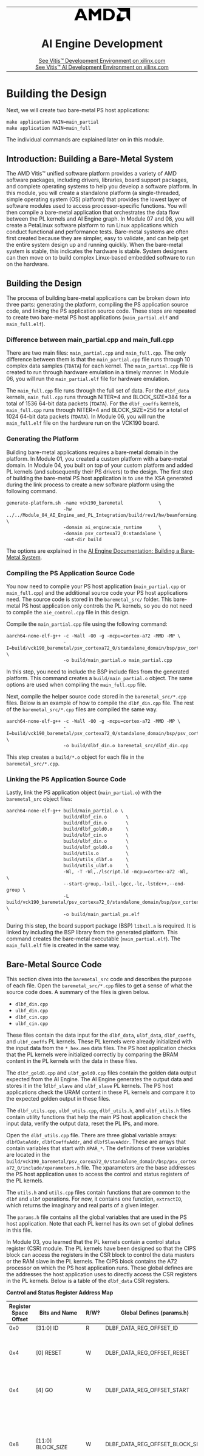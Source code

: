 ﻿<table class="sphinxhide" width="100%">
 <tr width="100%">
    <td align="center"><img src="https://raw.githubusercontent.com/Xilinx/Image-Collateral/main/xilinx-logo.png" width="30%"/><h1>AI Engine Development</h1>
    <a href="https://www.xilinx.com/products/design-tools/vitis.html">See Vitis™ Development Environment on xilinx.com</br></a>
    <a href="https://www.xilinx.com/products/design-tools/vitis/vitis-ai.html">See Vitis™ AI Development Environment on xilinx.com</a>
    </td>
 </tr>
</table>

# Building the Design

Next, we will create two bare-metal PS host applications:

```
make application MAIN=main_partial
make application MAIN=main_full
```
The individual commands are explained later on in this module.

## Introduction: Building a Bare-Metal System

The AMD Vitis™ unified software platform provides a variety of AMD software packages, including drivers, libraries, board support packages, and complete operating systems to help you develop a software platform. In this module, you will create a standalone platform (a single-threaded, simple operating system (OS) platform) that provides the lowest layer of software modules used to access processor-specific functions. You will then compile a bare-metal application that orchestrates the data flow between the PL kernels and AI Engine graph. In Module 07 and 08, you will create a PetaLinux software platform to run Linux applications which conduct functional and performance tests. Bare-metal systems are often first created because they are simpler, easy to validate, and can help get the entire system design up and running quickly. When the bare-metal system is stable, this indicates the hardware is stable. System designers can then move on to build complex Linux-based embedded software to run on the hardware.  

## Building the Design

The process of building bare-metal applications can be broken down into three parts: generating the platform, compiling the PS application source code, and linking the PS application source code. These steps are repeated to create two bare-metal PS host applications (``main_partial.elf`` and ``main_full.elf``).

### Difference between main_partial.cpp and main_full.cpp

There are two main files: ``main_partial.cpp`` and ``main_full.cpp``. The only difference between them is that the ``main_partial.cpp`` file runs through 10 complex data samples (``TDATA``) for each kernel. The ``main_partial.cpp`` file is created to run through hardware emulation in a timely manner. In Module 06, you will run the ``main_partial.elf`` file for hardware emulation.

The ``main_full.cpp`` file runs through the full set of data. For the ``dlbf_data`` kernels, ``main_full.cpp`` runs through NITER=4 and BLOCK_SIZE=384 for a total of 1536 64-bit data packets (``TDATA``). For the ``dlbf_coeffs`` kernels, ``main_full.cpp`` runs through NITER=4 and BLOCK_SIZE=256 for a total of 1024 64-bit data packets (``TDATA``). In Module 06, you will run the ``main_full.elf`` file on the hardware run on the VCK190 board.

### Generating the Platform

Building bare-metal applications requires a bare-metal domain in the platform. In Module 01, you created a custom platform with a bare-metal domain. In Module 04, you built on top of your custom platform and added PL kernels (and subsequently their PS drivers) to the design. The first step of building the bare-metal PS host application is to use the XSA generated during the link process to create a new software platform using the following command.

```
generate-platform.sh -name vck190_baremetal             \
                     -hw  ../../Module_04_AI_Engine_and_PL_Integration/build/rev1/hw/beamforming.rev1.hw.xsa \
                     -domain ai_engine:aie_runtime      \
                     -domain psv_cortexa72_0:standalone \
                     -out-dir build
```
The options are explained in the [AI Engine Documentation: Building a Bare-Metal System](https://docs.xilinx.com/r/en-US/ug1076-ai-engine-environment/Building-a-Bare-Metal-System).  

### Compiling the PS Application Source Code    

You now need to compile your PS host application (``main_partial.cpp`` or ``main_full.cpp``) and the additional source code your PS host applications need. The source code is stored in the ``baremetal_src/`` folder. This bare-metal PS host application only controls the PL kernels, so you do not need to compile the ``aie_control.cpp`` file in this design.  

Compile the ``main_partial.cpp`` file using the following command:

```
aarch64-none-elf-g++ -c -Wall -O0 -g -mcpu=cortex-a72 -MMD -MP \
                     -I=build/vck190_baremetal/psv_cortexa72_0/standalone_domain/bsp/psv_cortexa72_0/include  \  
                     -o build/main_partial.o main_partial.cpp

```

In this step, you need to include the BSP include files from the generated platform. This command creates a `build/main_partial.o` object. The same options are used when compiling the ``main_full.cpp`` file.   

Next, compile the helper source code stored in the ``baremetal_src/*.cpp`` files. Below is an example of how to compile the ``dlbf_din.cpp`` file. The rest of the ``baremetal_src/*.cpp`` files are compiled the same way.

```
aarch64-none-elf-g++ -c -Wall -O0 -g -mcpu=cortex-a72 -MMD -MP \
                     -I=build/vck190_baremetal/psv_cortexa72_0/standalone_domain/bsp/psv_cortexa72_0/include \   
                     -o build/dlbf_din.o baremetal_src/dlbf_din.cpp
```

This step creates a ``build/*.o`` object for each file in the ``baremetal_src/*.cpp``.

### Linking the PS Application Source Code  

Lastly, link the PS application object (``main_partial.o``) with the ``baremetal_src`` object files:

```
aarch64-none-elf-g++ build/main_partial.o \
                     build/dlbf_cin.o       \
                     build/dlbf_din.o       \
                     build/dlbf_gold0.o     \
                     build/ulbf_cin.o       \
                     build/ulbf_din.o       \
                     build/ulbf_gold0.o     \
                     build/utils.o          \
                     build/utils_dlbf.o     \
                     build/utils_ulbf.o     \
                     -Wl, -T -Wl,./lscript.ld -mcpu=cortex-a72 -Wl,     \
                     --start-group,-lxil,-lgcc,-lc,-lstdc++,--end-group \
                     -L build/vck190_baremetal/psv_cortexa72_0/standalone_domain/bsp/psv_cortexa72_0/lib \
                     -o build/main_partial_ps.elf
```

During this step, the board support package (BSP) ``libxil.a`` is required. It is linked by including the BSP library from the generated platform. This command creates the bare-metal executable (``main_partial.elf``). The ``main_full.elf`` file is created in the same way.

## Bare-Metal Source Code

This section dives into the ``baremetal_src`` code and describes the purpose of each file. Open the ``baremetal_src/*.cpp`` files to get a sense of what the source code does. A summary of the files is given below.

* ``dlbf_din.cpp``
* ``ulbf_din.cpp``
* ``dlbf_cin.cpp``
* ``ulbf_cin.cpp``

These files contain the data input for the ``dlbf_data``, ``ulbf_data``, ``dlbf_coeffs``, and ``ulbf_coeffs`` PL kernels. These PL kernels were already initialized with the input data from the ``*_hex.mem`` data files. The PS host application checks that the PL kernels were initialized correctly by comparing the BRAM content in the PL kernels with the data in these files.

The ``dlbf_gold0.cpp`` and ``ulbf_gold0.cpp`` files contain the golden data output expected from the AI Engine. The AI Engine generates the output data and stores it in the 1``dlbf_slave`` and ``ulbf_slave`` PL kernels. The PS host applications check the URAM content in these PL kernels and compare it to the expected golden output in these files.

The ``dlbf_utils.cpp``, ``ulbf_utils.cpp``, ``dlbf_utils.h``, and ``ulbf_utils.h`` files contain utility functions that help the main PS host application check the input data, verify the output data, reset the PL IPs, and more.

Open the ``dlbf_utils.cpp`` file. There are three global variable arrays: `dlbfDataAddr`, `dlbfCoeffsAddr`, and `dlbfSlaveAddr`. These are arrays that contain variables that start with `XPAR_*`. The definitions of these variables are located in the `build/vck190_baremetal/psv_corexa72_0/standalone_domain/bsp/psv_cortexa72_0/include/xparameters.h` file. The xparameters are the base addresses the PS host application uses to access the control and status registers of the PL kernels.

The ``utils.h`` and ``utils.cpp`` files contain functions that are common to the ``dlbf`` and ``ulbf`` operations. For now, it contains one function, `extractIQ`, which returns the imaginary and real parts of a given integer.

The ``params.h`` file contains all the global variables that are used in the PS host application. Note that each PL kernel has its own set of global defines in this file.

In Module 03, you learned that the PL kernels contain a control status register (CSR) module. The PL kernels have been designed so that the CIPS block can access the registers in the CSR block to control the data masters or the RAM slave in the PL kernels. The CIPS block contains the A72 processor on which the PS host application runs. These global defines are the addresses the host application uses to directly access the CSR registers in the PL kernels. Below is a table of the ``dlbf_data`` CSR registers.

**Control and Status Register Address Map**

| Register Space Offset | Bits and Name | R/W? | Global Defines (params.h) | Description |  
|  ---  |  ---  |  ---  | --- | --- |
| 0x0 | \[31:0\] ID | R | DLBF_DATA_REG_OFFSET_ID | 32-bit ID register.|
| 0x4 | \[0\] RESET | W | DLBF_DATA_REG_OFFSET_RESET | 1:assert, 0:deassert. Also assigned to the `m_axis_rst_bram` input in the CRS module. |
| 0x4 | \[4\] GO | W | DLBF_DATA_REG_OFFSET_START | 1: start PL traffic, 0: stop PL traffic. Also assigned to the `go_bram` input in the CRS module. |
| 0x8 | \[11:0\] BLOCK_SIZE | W | DLBF_DATA_REG_OFFSET_BLOCK_SIZE | Sets the block size of the stream frame. TLAST is asserted for every <BLOCK_SIZE> number of cycles. Also assigned to the `block_size_bram` input in the CRS module. |  
| 0xC | \[11:0\] NITER | W| DLBF_DATA_REG_OFFSET_NITER | Sets the number of iterations of the data to go through. If this set to 0, data will be transmitted to the AI Engine forever. Also assigned to the `niter_bram` input in the CRS module. The bare-metal host applications set this register to 4.|
| 0x10 | \[15:0\] ROLLOVER_ADDR | W | DLBF_DATA_REG_OFFSET_ROLLOVER | When the BRAM address reaches the rollover address, it will reset to 0. Also assigned to the `rollover_addr_bram` input in the CRS module. |
| 0x20 | \[0\] MASTER_DONE | R | DLBF_DATA_REG_OFFSET_DONE | When this status register is 1'b, the data master is done sending data to the AI Engine. Also assigned to the `m0_done_bram` input in the CRS module. |

All the PL master kernels (``dlbf_data``, ``dlfbf_coeffs``, ``ulbf_data``, and ``ulbf_coeffs``) also contain multiple PL data masters (BRAMs). The ``dlbf_data`` and ``dlbf_coeffs`` have four data masters. The ``ulbf_data`` and ``ulbf_coeffs`` have eight data masters. Each of these data masters also has its own set of CRS registers. The PS host application can access each PL data master register by adding the ``dlbf_data`` xparameter + the data master’s offset + the CRS offset + the CRS register offset.

The following table is a list of the ``dlbf_data`` data masters’ offsets and the CRS offset:

**Register Address Map**

| Register Space Offset | Bits and Name | R/W? | Global Defines (params.h) | Description |  
|  ---  |  ---  |  ---  | --- | --- |
|0x0000_0000|--|R| DLBF_DATA_RAM0_OFFSET | Master 0 data offset. |
|0x0010_0000|--|R| DLBF_DATA_RAM1_OFFSET | Master 1 data offset. |
|0x0020_0000|--|R| DLBF_DATA_RAM2_OFFSET | Master 2 data offset. |
|0x0030_0000|--|R| DLBF_DATA_RAM3_OFFSET | Master 3 data offset. |
|0x0008_0000|--|R| DLBF_DATA_CSR_OFFSET  | CSR offset.          |

For example, if the PS host application wants to write to the RESET register of data master 0 in the ``dlbf_data_00`` PL kernel, it must write to the following address:

```
RESET0_ADDR = XPAR_DLBF_DATA_00 + DLBF_DATA_RAM0_OFFSET + DLBF_DATA_CSR_OFFSET + DLBF_DATA_REG_OFFSET_RESET
```

The rest of the PL master kernels (``dlbf_data``, ``dlbf_coeffs``, ``ulbf_data``, and ``ulbf_coeffs``) also have similar register address mappings.

The control and status registers of the ``dlbf_slave`` PL kernel are shown in the following table.

**Register Address Map**

| Register Space Offset | Bits and Name | R/W? | Global Defines (params.h) | Description |  
|  ---  |  ---  |  ---  | --- | --- |
| 0x0 | \[31:0\] ID | R | DLBF_SLAVE_REG_OFFSET_ID | 32-bit ID register.|
| 0x4 | \[0\] RESET | W | DLBF_SLAVE_REG_OFFSET_RESET | 1:assert, 0:de-assert. Also assigned to the `slave_rst_bram` input in the CRS module. |
| 0xC | \[11:0\] NITER | W | DLBF_SLAVE_REG_OFFSET_NITER | Sets the number of iterations of the data to go through. If this set to 0m, data will be transmitted to the AI Engine forever. Also assigned to the niter_bram input in the CRS module. The ``main_partial.cpp`` sets this to 4. The ``main_full.cpp`` sets this is TODO. |
| 0x20 | \[0\] SLAVE_DONE | R | DLBF_SLAVE_REG_OFFSET_DONE | When this status register is 1'b, the RAM slave is done receiving data from the AI Engine. Also assigned to the `rxdone_bram` input in the CRS module. |

Each data slave PL kernel (``dlbf_slave`` and ``ulbf_slave``) contain only one RAM slave (URAM). The PS host application can access each RAM slave module by adding the CRS offset (0x0008_0000) to the CRS register offset. For example, to access the NITER register, write to the following address:

```
NITER_ADDR = DLBF_SLAVE_CSR_OFFSET + DLBF_SLAVE_REG_OFFSET_NITER
```

The ``ulbf_slave`` PL kernel also has the same register address mapping, and its CSR registers are accessed in the same way.

## PS Host Application

The next step is to review the PS host application and understand how it orchestrates the data flow between the PL kernels and the AI Engine. The PS host application also verifies the output data stored in the ``dlbf_slave`` and ``ulbf_slave`` PL kernels by comparing it to golden reference data.

### Main Function

Open the ``main_partial.cpp`` source code and review the main function. It calls two functions: ``test_dlbf`` and ``test_ulbf``. If either of them returns 0, the test has failed. If both of them return 1, the test has passed. The ``test_ulbf`` function is structured in the same way as the ``test_dlbf`` function.

### test_dlbf/test_ulbf Functions

This section details the ``test_dlbf`` function (it is left to you to review the ``test_ulbf`` function). The diagram below shows the execution flow of the ``test_dlbf`` and ``test_ulbf`` functions.

![PS Host Application Execution Flow](images/Mod5_application_execution_flow.PNG)

### Reset

The first thing the `test_dlbf` function does is call the `dlbf_reset` function (defined in the `utils_dlbf.cpp` file). This function resets the ``dlbf_data``, ``dlbf_coeff``, and ``dlbf_slave`` PL kernels. This is done by asserting and deasserting the DLBF_DATA_REG_OFFSET_RESET register using the `Xil_Out32` function. The `Xil_Out32` function is part of the AMD Hardware Abstraction Layer API in the standalone library. This API is used throughout this PS host application. See the OS and Libraries Document Collection ([UG643](https://www.xilinx.com/search/support-keyword-search.html#q=ug643)) for the full API documentation.

### Configuration

The `test_dlbf` function calls the `dlbf_data_config_ips`, `dlbf_coeffs_config_ips`, and `dlbf_slave_config_ips` functions. The functions configure the BLOCK_SIZE, NITER, and ROLLOVER_ADDR registers.

| PL Kernel | BLOCK_SIZE | NITER | ROLLOVER_ADDR |  
|  ---  |  ---  |  ---  |  ---  |
| dlbf_data | 384 64-bit TDATA | 4 | 1536 |
| dlbf_coeffs | 256 64-bit TDATA | 4 | 1024 |
| dlbf_slave | 768 32-bit TDATA | 4 | -- |

### Check RAM

The `dlbf_data_check_ram` and `dlbf_coeffs_check_ram` functions are called. These functions are optional, but they are useful for debugging. In Module 03, the BRAMs in the ``dlbf_data`` and ``dlbf_coeffs`` PL kernels were initialized to input data stored in ``*_hex.mem`` data files. These `check_ram` functions ensure that the ``dlbf_data`` and ``dlbf_coeffs`` RAMs have been initialized to the correct values. The golden input data is stored in the `dlbf_din.cpp` and `dlbf_coeffs.cpp` files.

### Start

The `dlbf_start` function is called. This function asserts the `GO` register bit for the ``dlbf_data`` and ``dlbf_coeffs`` PL kernels to start the PL traffic to the AI Engine.

### Wait for Done: Inputs

The `dlbf_data_wait_for_done` is called continuously in a while loop. This function reads the MASTER_DONE register on each ``dlbf_data`` PL kernel. When all four data masters in the ``dlbf_data`` PL kernels have a status of DONE, the function returns a 1'b, which breaks the while loop. The while loop only calls the function 100 times maximum, and times out if the ``dlbf_data`` kernels are not done by then.

After the ``dlbf_data`` kernels are done sending their data to the AI Engine, wait for the ``dlbf_coeffs`` to send their data to the AI Engine. If the ``dlbf_data`` or ``dlbf_coeffs`` kernels time out, the test fails.

### Wait for Done: Outputs

Wait for the ``dlbf_slave`` kernels to finish receiving output data from the AI Engine. The ``dlbf_slaves`` are done when NITER\*BLOCKSIZE number of 32-bit complex data samples (``TDATA``) are received from the AI Engine. If the ``dlbf_slaves`` time out, the test fails.

### Verify Output

If the ``dlbf_slave`` does not time out, the `test_dlbf` function calls the `dlbf_slave_read_and_verify` function. This function compares the data in the ``dlbf_slave`` to the golden output data in the `dlbf_gold0.cpp` file. If there are any mismatches, the test fails. If all the output data matches the golden output data, then the `test_dlbf` passes and returns a 1'b to the main function.

## Test ULBF

The main function then calls the `test_ulbf` function. It starts the ULBF kernels and verifies the output of the AI Engine using the same execution flow as the `test_dlbf` function.

## References

* [Xilinx Standalone Library Documentation OS and Libraries Document Collection](https://www.xilinx.com/search/support-keyword-search.html#q=ug643)
* [AI Engine Documentation: Building a Bare-Metal System](https://docs.xilinx.com/r/en-US/ug1076-ai-engine-environment/Building-a-Bare-Metal-System)

### Support

GitHub issues will be used for tracking requests and bugs. For questions go to [forums.xilinx.com](http://forums.xilinx.com/).



<p class="sphinxhide" align="center"><sub>Copyright © 2020–2023 Advanced Micro Devices, Inc</sub></p>

<p class="sphinxhide" align="center"><sup><a href="https://www.amd.com/en/corporate/copyright">Terms and Conditions</a></sup></p>
